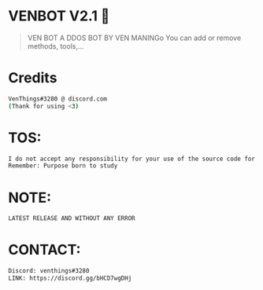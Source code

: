 # VENBOT V2.1 🐐
> VEN BOT A DDOS BOT BY VEN MANINGo
> You can add or remove methods, tools,...

# Credits
```sh
VenThings#3280 @ discord.com
(Thank for using <3)
```

# TOS:
```sh
I do not accept any responsibility for your use of the source code for any purpose
Remember: Purpose born to study
```

# NOTE:
```sh
LATEST RELEASE AND WITHOUT ANY ERROR
```

# CONTACT:
```sh
Discord: venthings#3280
LINK: https://discord.gg/bHCD7wgDHj
```
